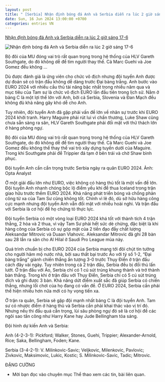```yaml
---
layout: post
title: " [Serbia] Nhận định bóng đá Anh và Serbia diễn ra lúc 2 giờ sáng 17-6"
date: Sun, 16 Jun 2024 13:00:00 +0700
categories: entries VN
---
```

[Nhận định bóng đá Anh và Serbia diễn ra lúc 2 giờ sáng 17-6](https://www.qdnd.vn/the-thao/euro-2024/nhan-dinh-bong-da-anh-va-serbia-khang-dinh-dang-cap-781279)

![Nhận định bóng đá Anh và Serbia diễn ra lúc 2 giờ sáng 17-6](https://file3.qdnd.vn/data/images/0/2024/06/16/upload_2165/england-vs-serbia.jpg?w=400)

Bộ đôi của MU đóng vai trò rất quan trọng trong hệ thống của HLV Gareth Southgate, do đó không dễ để tìm người thay thế. Cả Marc Guehi và Joe Gomez đều không ...

Dù được đánh giá là ứng viên cho chức vô địch nhưng đội tuyển Anh được dự đoán sẽ có trận đấu không dễ dàng trước Đại bàng trắng. Anh bước vào EURO 2024 với nhiều cầu thủ tài năng bậc nhất trong nhiều năm qua và mục tiêu của Tam sư là chức vô địch EURO lần đầu tiên trong lịch sử. Nằm ở bảng C là một lợi thế lớn với Anh, bởi cả Serbia, Slovenia và Đan Mạch đều không đủ khả năng gây khó dễ cho Anh.

Tuy nhiên, đội tuyển Anh đã gặp phải vấn đề lớn về nhân sự trước khi EURO 2024 khởi tranh. Harry Maguire phải rút lui vì chấn thương, Luke Shaw cũng chưa sẵn sàng ra sân, HLV Gareth Southgate phải đối mặt với thử thách lớn ở hàng phòng ngự.

Bộ đôi của MU đóng vai trò rất quan trọng trong hệ thống của HLV Gareth Southgate, do đó không dễ để tìm người thay thế. Cả Marc Guehi và Joe Gomez đều không thể thay thế vai trò xây dựng tuyến dưới của Maguire. Trong khi Southgate phải để Trippier đá tạm ở bên trái và chờ Shaw bình phục.

Đội tuyển Anh cần cẩn trọng trước Serbia ngày ra quân EURO 2024. Ảnh: Opta Analyst

Ở một giải đấu lớn như EURO, việc không có hàng thủ tốt là một vấn đề lớn. Đội tuyển Anh nhanh chóng bộc lộ điểm yếu khi để thua Iceland trong trận giao hữu trước thềm EURO 2024. Khả năng phát triển bóng và chống phản công từ xa của Tam Sư cũng không tốt. Chính vì lẽ đó, dù sở hữu hàng công cực mạnh nhưng đội tuyển Anh vẫn đối mặt với nhiều hoài nghi. Và trận đấu với Serbia là cơ hội để họ chứng tỏ thực lực.

Đội tuyển Serbia có một vòng loại EURO 2024 khá tốt với thành tích 4 trận thắng, 2 hòa và 2 thua, vì vậy Tam Sư phải hết sức dè chừng, đặc biệt là khi hàng công của Serbia có sự góp mặt của 2 tiền đạo đầy chất lượng Aleksandar Mitrovic và Duaan Vlahovic. Aleksandar Mitrovic đã ghi 28 bàn sau 28 lần ra sân cho Al Hilal ở Saudi Pro League mùa này.

Quá trình chuẩn bị cho EURO 2024 của Serbia mang tới đôi chút tin tưởng cho người hâm mộ nước nhà, bởi sau thất bại trước Áo với tỷ số 1-2, “Đại bàng trắng” giành chiến thắng ấn tượng 3-0 trước Thụy Điển ở trận đấu cách đây vài ngày. Tuy nhiên trong cả 2 trận đấu, Serbia đều bị đối thủ lấn lướt. Ở trận đấu với Áo, Serbia chỉ có 1 cú sút trúng khung thành và trở thành bàn thắng. Trong khi ở trận đấu với Thụy Điển, Serbia chỉ có 5 cú sút trúng đích và ghi được 3 bàn. Khả năng dứt điểm xuất sắc đã giúp Serbia có chiến thắng, nhưng lối chơi của họ đang có vấn đề. Ở EURO 2024, Serbia cần phải thể hiện nhiều hơn nữa mới có hy vọng tiến xa.

Ở trận ra quân, Serbia sẽ gặp đội mạnh nhất bảng C là đội tuyển Anh. Tam sư có nhược điểm ở hàng thủ và Serbia cần phải khai thác vào vị trí đó. Nhưng nếu thi đấu quá cẩn trọng, lùi sâu phòng ngự đó sẽ là cơ hội để các ngôi sao tấn công như Harry Kane hay Jude Bellingham tỏa sáng.

Đội hình dự kiến Anh và Serbia:

Anh (4-2-3-1): Pickford; Walker, Stones, Guehi, Trippier; Alexander-Arnold, Rice; Saka, Bellingham, Foden; Kane.

Serbia (3-4-2-1): V. Milinkovic-Savic; Veljkovic, Milenkovic, Pavlovic; Zivkovic, Maksimovic, Lukic, Kostic; S. Milinkovic-Savic, Tadic; Mitrovic.

ĐẶNG CƯỜNG

* Mời bạn đọc vào chuyên mục Thể thao xem các tin, bài liên quan.

